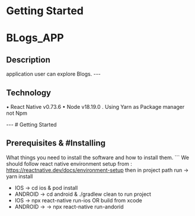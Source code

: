 
# Getting Started

# BLogs_APP

## Description
application user can explore Blogs. ---

## Technology
• React Native v0.73.6
• Node v18.19.0
. Using Yarn as Package manager not Npm

--- # Getting Started
## Prerequisites & #Installing
What things you need to install the software and how to install them. ```
We should follow react native environment setup from : https://reactnative.dev/docs/environment-setup
then in project path run -> yarn install
* IOS -> cd ios & pod install
* ANDROID -> cd android & ./gradlew clean
to run project
* IOS -> npx react-native run-ios OR build from xcode 
* ANDROID -> -> npx react-native run-andorid
